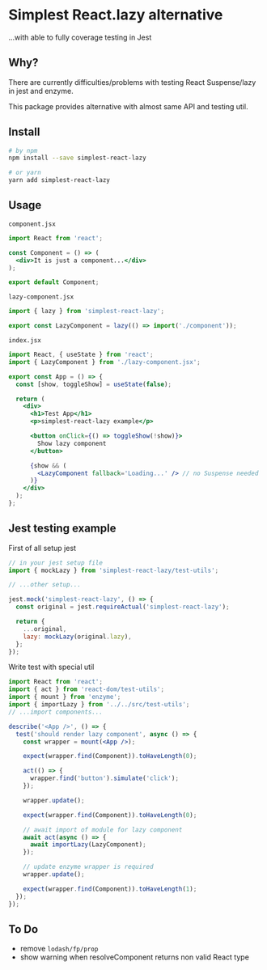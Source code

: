 # Simplest React.lazy alternative

...with able to fully coverage testing in Jest

## Why?

There are currently difficulties/problems with testing React Suspense/lazy in jest and enzyme.

This package provides alternative with almost same API and testing util.

## Install

```bash
# by npm
npm install --save simplest-react-lazy

# or yarn
yarn add simplest-react-lazy
```

## Usage

`component.jsx`

```jsx
import React from 'react';

const Component = () => (
  <div>It is just a component...</div>
);

export default Component;
```

`lazy-component.jsx`

```jsx
import { lazy } from 'simplest-react-lazy';

export const LazyComponent = lazy(() => import('./component'));
```

`index.jsx`
```jsx
import React, { useState } from 'react';
import { LazyComponent } from './lazy-component.jsx';

export const App = () => {
  const [show, toggleShow] = useState(false);

  return (
    <div>
      <h1>Test App</h1>
      <p>simplest-react-lazy example</p>

      <button onClick={() => toggleShow(!show)}>
        Show lazy component
      </button>

      {show && (
        <LazyComponent fallback='Loading...' /> // no Suspense needed
      )}
    </div>
  );
};
```

## Jest testing example

First of all setup jest

```jsx
// in your jest setup file
import { mockLazy } from 'simplest-react-lazy/test-utils';

// ...other setup...

jest.mock('simplest-react-lazy', () => {
  const original = jest.requireActual('simplest-react-lazy');

  return {
    ...original,
    lazy: mockLazy(original.lazy),
  };
});
```

Write test with special util

```jsx
import React from 'react';
import { act } from 'react-dom/test-utils';
import { mount } from 'enzyme';
import { importLazy } from '../../src/test-utils';
// ...import components...

describe('<App />', () => {
  test('should render lazy component', async () => {
    const wrapper = mount(<App />);

    expect(wrapper.find(Component)).toHaveLength(0);

    act(() => {
      wrapper.find('button').simulate('click');
    });

    wrapper.update();

    expect(wrapper.find(Component)).toHaveLength(0);

    // await import of module for lazy component
    await act(async () => {
      await importLazy(LazyComponent);
    });

    // update enzyme wrapper is required
    wrapper.update();

    expect(wrapper.find(Component)).toHaveLength(1);
  });
});
```

## To Do

- remove `lodash/fp/prop`
- show warning when resolveComponent returns non valid React type
